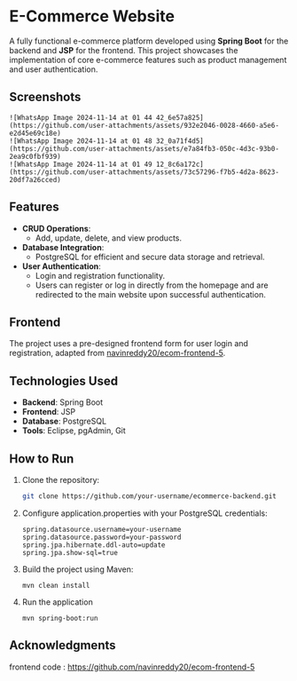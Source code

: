 # E-Commerce Website

A fully functional e-commerce platform developed using **Spring Boot** for the backend and **JSP** for the frontend. This project showcases the implementation of core e-commerce features such as product management and user authentication.

## Screenshots 

    ![WhatsApp Image 2024-11-14 at 01 44 42_6e57a825](https://github.com/user-attachments/assets/932e2046-0028-4660-a5e6-e2d45e69c18e)
    ![WhatsApp Image 2024-11-14 at 01 48 32_0a71f4d5](https://github.com/user-attachments/assets/e7a84fb3-050c-4d3c-93b0-2ea9c0fbf939)
    ![WhatsApp Image 2024-11-14 at 01 49 12_8c6a172c](https://github.com/user-attachments/assets/73c57296-f7b5-4d2a-8623-20df7a26cced)
    

## Features

- **CRUD Operations**: 
  - Add, update, delete, and view products.
- **Database Integration**:
  - PostgreSQL for efficient and secure data storage and retrieval.
- **User Authentication**:
  - Login and registration functionality.
  - Users can register or log in directly from the homepage and are redirected to the main website upon successful authentication.

## Frontend

The project uses a pre-designed frontend form for user login and registration, adapted from [navinreddy20/ecom-frontend-5](https://github.com/navinreddy20/ecom-frontend-5).

## Technologies Used

- **Backend**: Spring Boot
- **Frontend**: JSP
- **Database**: PostgreSQL
- **Tools**: Eclipse, pgAdmin, Git

## How to Run

1. Clone the repository:
   ```bash
   git clone https://github.com/your-username/ecommerce-backend.git
2. Configure application.properties with your PostgreSQL credentials:
   ``` spring.datasource.url=jdbc:postgresql://localhost:5432/your-database
   spring.datasource.username=your-username
   spring.datasource.password=your-password
   spring.jpa.hibernate.ddl-auto=update
   spring.jpa.show-sql=true
3. Build the project using Maven:
   ``` mvn clean install
   mvn clean install
4. Run the application
   ``` mvn spring-boot:run
   mvn spring-boot:run
## Acknowledgments
 frontend code : https://github.com/navinreddy20/ecom-frontend-5

